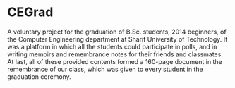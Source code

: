 # CEGrad
A voluntary project for the graduation of B.Sc. students, 2014 beginners, of the Computer Engineering department at Sharif University of Technology.
It was a platform in which all the students could participate in polls, and in writing memoirs and remembrance notes for their friends and classmates.
At last, all of these provided contents formed a 160-page document in the remembrance of our class, which was given to every student in the graduation ceremony.
